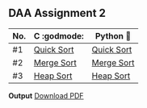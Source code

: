## DAA Assignment 2

| No. | C :godmode:                          | Python :snake:                         |
| --- | ------------------------------------ | -------------------------------------- |
| #1  | [Quick Sort](./c_progs/quick_sort.c) | [Quick Sort](./py_progs/quick_sort.py) |
| #2  | [Merge Sort](./c_progs/merge_sort.c) | [Merge Sort](./py_progs/merge_sort.py) |
| #3  | [Heap Sort](./c_progs/heap_sort.c)   | [Heap Sort](./py_progs/heap_sort.py)   |

**Output** [Download PDF](https://drive.google.com/file/d/151IwLjU3kj2N6G2XxE86d8bAqpk7la7d/view?usp=share_link)

